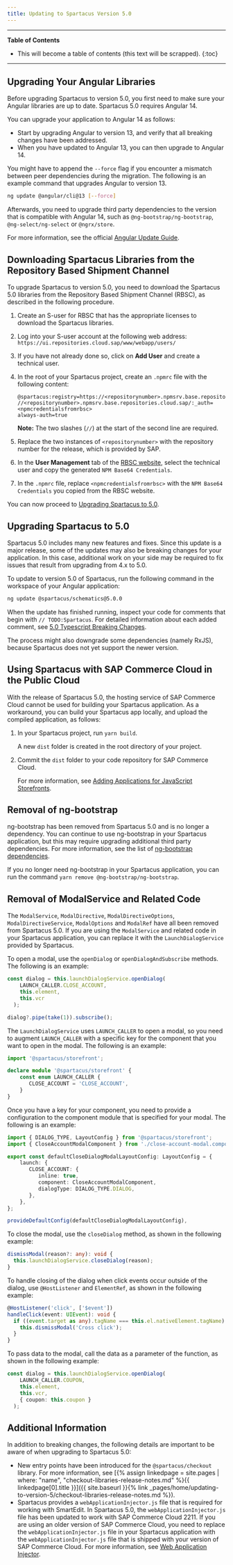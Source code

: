 ```yaml
---
title: Updating to Spartacus Version 5.0
---
```


***

**Table of Contents**

- This will become a table of contents (this text will be scrapped).
{:toc}

***

## Upgrading Your Angular Libraries

Before upgrading Spartacus to version 5.0, you first need to make sure your Angular libraries are up to date. Spartacus 5.0 requires Angular 14.

You can upgrade your application to Angular 14 as follows:

- Start by upgrading Angular to version 13, and verify that all breaking changes have been addressed.
- When you have updated to Angular 13, you can then upgrade to Angular 14.

You might have to append the `--force` flag if you encounter a mismatch between peer dependencies during the migration. The following is an example command that upgrades Angular to version 13.

```bash
ng update @angular/cli@13 [--force]
```

Afterwards, you need to upgrade third party dependencies to the version that is compatible with Angular 14, such as `@ng-bootstrap/ng-bootstrap`, `@ng-select/ng-select` or `@ngrx/store`.

For more information, see the official [Angular Update Guide](https://update.angular.io/).

## Downloading Spartacus Libraries from the Repository Based Shipment Channel

To upgrade Spartacus to version 5.0, you need to download the Spartacus 5.0 libraries from the Repository Based Shipment Channel (RBSC), as described in the following procedure.

1. Create an S-user for RBSC that has the appropriate licenses to download the Spartacus libraries.
1. Log into your S-user account at the following web address: `https://ui.repositories.cloud.sap/www/webapp/users/`
1. If you have not already done so, click on **Add User** and create a technical user.
1. In the root of your Spartacus project, create an `.npmrc` file with the following content:

   ```text
   @spartacus:registry=https://<repositorynumber>.npmsrv.base.repositories.cloud.sap/
   //<repositorynumber>.npmsrv.base.repositories.cloud.sap/:_auth=<npmcredentialsfromrbsc>
   always-auth=true
   ```

   **Note:** The two slashes (`//`) at the start of the second line are required.

1. Replace the two instances of `<repositorynumber>` with the repository number for the release, which is provided by SAP.
1. In the **User Management** tab of the [RBSC website](https://ui.repositories.cloud.sap/www/webapp/users/), select the technical user and copy the generated `NPM Base64 Credentials`.
1. In the `.npmrc` file, replace `<npmcredentialsfromrbsc>` with the `NPM Base64 Credentials` you copied from the RBSC website.

You can now proceed to [Upgrading Spartacus to 5.0](#upgrading-spartacus-to-50).

## Upgrading Spartacus to 5.0

Spartacus 5.0 includes many new features and fixes. Since this update is a major release, some of the updates may also be breaking changes for your application. In this case, additional work on your side may be required to fix issues that result from upgrading from 4.x to 5.0.

To update to version 5.0 of Spartacus, run the following command in the workspace of your Angular application:

```bash
ng update @spartacus/schematics@5.0.0
```

When the update has finished running, inspect your code for comments that begin with `// TODO:Spartacus`. For detailed information about each added comment, see [5.0 Typescript Breaking Changes](https://sap.github.io/spartacus-docs/beta-docs/5-0-typescript-breaking-changes/).

The process might also downgrade some dependencies (namely RxJS), because Spartacus does not yet support the newer version.

## Using Spartacus with SAP Commerce Cloud in the Public Cloud

With the release of Spartacus 5.0, the hosting service of SAP Commerce Cloud cannot be used for building your Spartacus application. As a workaround, you can build your Spartacus app locally, and upload the compiled application, as follows:

1. In your Spartacus project, run `yarn build`.

   A new `dist` folder is created in the root directory of your project.

2. Commit the `dist` folder to your code repository for SAP Commerce Cloud.

   For more information, see [Adding Applications for JavaScript Storefronts](https://help.sap.com/docs/SAP_COMMERCE_CLOUD_PUBLIC_CLOUD/b2f400d4c0414461a4bb7e115dccd779/63577f67a67347bf9f4765a5385ead33.html).

## Removal of ng-bootstrap

ng-bootstrap has been removed from Spartacus 5.0 and is no longer a dependency. You can continue to use ng-bootstrap in your Spartacus application, but this may require upgrading additional third party dependencies. For more information, see the list of [ng-bootstrap dependencies](https://www.npmjs.com/package/@ng-bootstrap/ng-bootstrap).

If you no longer need ng-bootstrap in your Spartacus application, you can run the command `yarn remove @ng-bootstrap/ng-bootstrap`.

## Removal of ModalService and Related Code

The `ModalService`, `ModalDirective`, `ModalDirectiveOptions`, `ModalDirectiveService`, `ModalOptions` and `ModalRef` have all been removed from Spartacus 5.0. If you are using the `ModalService` and related code in your Spartacus application, you can replace it with the `LaunchDialogService` provided by Spartacus.

To open a modal, use the `openDialog` or `openDialogAndSubscribe` methods. The following is an example:

```ts
const dialog = this.launchDialogService.openDialog(
    LAUNCH_CALLER.CLOSE_ACCOUNT,
    this.element,
    this.vcr
  );

dialog?.pipe(take(1)).subscribe();
```

The `LaunchDialogService` uses `LAUNCH_CALLER` to open a modal, so you need to augment `LAUNCH_CALLER` with a specific key for the component that you want to open in the modal. The following is an example:

```ts
import '@spartacus/storefront';

declare module '@spartacus/storefront' {
    const enum LAUNCH_CALLER {
       CLOSE_ACCOUNT = 'CLOSE_ACCOUNT',
    }
}
```

Once you have a key for your component, you need to provide a configuration to the component module that is specified for your modal. The following is an example:

```ts
import { DIALOG_TYPE, LayoutConfig } from '@spartacus/storefront';
import { CloseAccountModalComponent } from './close-account-modal.component';

export const defaultCloseDialogModalLayoutConfig: LayoutConfig = {
    launch: {
       CLOSE_ACCOUNT: {
          inline: true,
          component: CloseAccountModalComponent,
          dialogType: DIALOG_TYPE.DIALOG,
       },
    },
};
```

```ts
provideDefaultConfig(defaultCloseDialogModalLayoutConfig),
```
  
To close the modal, use the `closeDialog` method, as shown in the following example:

```ts
dismissModal(reason?: any): void {
  this.launchDialogService.closeDialog(reason);
}
```

To handle closing of the dialog when click events occur outside of the dialog, use `@HostListener` and `ElementRef`, as shown in the following example:

```ts
@HostListener('click', ['$event'])
handleClick(event: UIEvent): void {
  if ((event.target as any).tagName === this.el.nativeElement.tagName) {
    this.dismissModal('Cross click');
  }
}
```
  
To pass data to the modal, call the data as a parameter of the function, as shown in the following example:
  
```ts
const dialog = this.launchDialogService.openDialog(
    LAUNCH_CALLER.COUPON,
    this.element,
    this.vcr,
    { coupon: this.coupon }
  );
```

## Additional Information

In addition to breaking changes, the following details are important to be aware of when upgrading to Spartacus 5.0:

- New entry points have been introduced for the `@spartacus/checkout` library. For more information, see [{% assign linkedpage = site.pages | where: "name", "checkout-libraries-release-notes.md" %}{{ linkedpage[0].title }}]({{ site.baseurl }}{% link _pages/home/updating-to-version-5/checkout-libraries-release-notes.md %}).
- Spartacus provides a `webApplicationInjector.js` file that is required for working with SmartEdit. In Spartacus 5.0, the `webApplicationInjector.js` file has been updated to work with SAP Commerce Cloud 2211. If you are using an older version of SAP Commerce Cloud, you need to replace the `webApplicationInjector.js` file in your Spartacus application with the `webApplicationInjector.js` file that is shipped with your version of SAP Commerce Cloud. For more information, see [Web Application Injector](https://help.sap.com/docs/SAP_COMMERCE_CLOUD_PUBLIC_CLOUD/e1391e5265574bfbb56ca4c0573ba1dc/e9340d1d3d3249849ff154731277069a.html).

